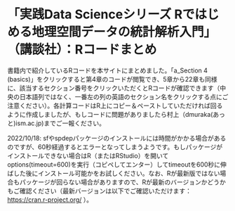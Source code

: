 # 「実践Data Scienceシリーズ Rではじめる地理空間データの統計解析入門」（講談社）：Rコードまとめ

書籍内で紹介しているRコードを本サイトにまとめました。「a_Section 4 (basics)」をクリックすると第4章のコードが閲覧でき、5章から22章も同様に、該当するセクション番号をクリックいただくとRコードが確認できます（中央の日本語列ではなく、一番左の列の英語のセクション名をクリックする点にご注意ください）。各計算コードはR上にコピー＆ペーストしていただければ回るように作成しましたが、もしコードに問題がありましたら村上（dmuraka(あっと)ism.ac.jp)までご一報ください。 

2022/10/18: sfやspdepパッケージのインストールには時間がかかる場合があるのですが、60秒経過するとエラーとなってしまうようです。もしパッケージがインストールできない場合はR（またはRStudio）を開いてoptions(timeout=600)を実行（コピペしてエンター）してtimeoutを600秒に伸ばした後にインストール可能かをお試しください。なお、Rが最新版ではない場合もパッケージが回らない場合がありますので、Rが最新のバージョンかどうかもご確認ください（最新バージョンは以下でご確認いただけます：https://cran.r-project.org/ ）。
